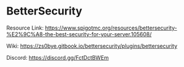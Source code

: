 # BetterSecurity
Resource Link: https://www.spigotmc.org/resources/bettersecurity-%E2%9C%A8-the-best-security-for-your-server.105608/

Wiki: https://zs0bye.gitbook.io/bettersecurity/plugins/bettersecurity

Discord: https://discord.gg/FctDctBWEm 
